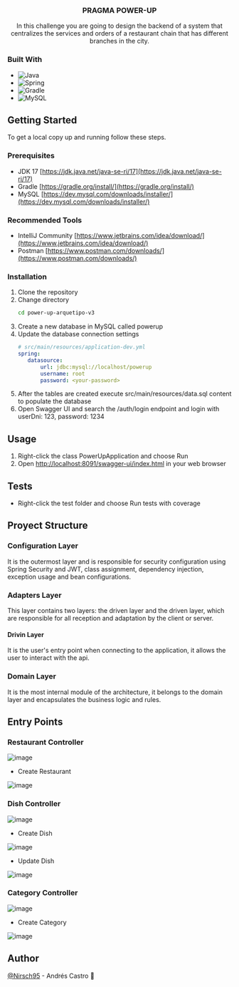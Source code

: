<br />
<div align="center">
<h3 align="center">PRAGMA POWER-UP</h3>
  <p align="center">
    In this challenge you are going to design the backend of a system that centralizes the services and orders of a restaurant chain that has different branches in the city.
  </p>
</div>

### Built With

* ![Java](https://img.shields.io/badge/java-%23ED8B00.svg?style=for-the-badge&logo=java&logoColor=white)
* ![Spring](https://img.shields.io/badge/Spring-6DB33F?style=for-the-badge&logo=spring&logoColor=white)
* ![Gradle](https://img.shields.io/badge/Gradle-02303A.svg?style=for-the-badge&logo=Gradle&logoColor=white)
* ![MySQL](https://img.shields.io/badge/MySQL-00000F?style=for-the-badge&logo=mysql&logoColor=white)


<!-- GETTING STARTED -->
## Getting Started

To get a local copy up and running follow these steps.

### Prerequisites

* JDK 17 [https://jdk.java.net/java-se-ri/17](https://jdk.java.net/java-se-ri/17)
* Gradle [https://gradle.org/install/](https://gradle.org/install/)
* MySQL [https://dev.mysql.com/downloads/installer/](https://dev.mysql.com/downloads/installer/)

### Recommended Tools
* IntelliJ Community [https://www.jetbrains.com/idea/download/](https://www.jetbrains.com/idea/download/)
* Postman [https://www.postman.com/downloads/](https://www.postman.com/downloads/)

### Installation

1. Clone the repository
2. Change directory
   ```sh
   cd power-up-arquetipo-v3
   ```
3. Create a new database in MySQL called powerup
4. Update the database connection settings
   ```yml
   # src/main/resources/application-dev.yml
   spring:
      datasource:
          url: jdbc:mysql://localhost/powerup
          username: root
          password: <your-password>
   ```
5. After the tables are created execute src/main/resources/data.sql content to populate the database
6. Open Swagger UI and search the /auth/login endpoint and login with userDni: 123, password: 1234

<!-- USAGE -->
## Usage

1. Right-click the class PowerUpApplication and choose Run
2. Open [http://localhost:8091/swagger-ui/index.html](http://localhost:8091/swagger-ui/index.html) in your web browser

<!-- ROADMAP -->
## Tests

- Right-click the test folder and choose Run tests with coverage

## Proyect Structure

### Configuration Layer

It is the outermost layer and is responsible for security configuration using Spring Security and JWT, class assignment, dependency injection, exception usage and bean configurations.

### Adapters Layer

This layer contains two layers: the driven layer and the driven layer, which are responsible for all reception and adaptation by the client or server.

#### Drivin Layer

It is the user's entry point when connecting to the application, it allows the user to interact with the api.

### Domain Layer

It is the most internal module of the architecture, it belongs to the domain layer and encapsulates the business logic and rules.

## Entry Points

### Restaurant Controller

![image](https://github.com/Nirsch95/SmallSquareMicro/assets/37886668/d485f5f1-1a00-485f-8c38-740fb6d29212)

- Create Restaurant

![image](https://github.com/Nirsch95/SmallSquareMicro/assets/37886668/d1de4e1b-4992-4e24-8e2a-1f8b8a201f07)

### Dish Controller

![image](https://github.com/Nirsch95/SmallSquareMicro/assets/37886668/3df8603b-ceec-4e63-a65b-5dd08df687f0)

- Create Dish

![image](https://github.com/Nirsch95/SmallSquareMicro/assets/37886668/cc54da26-6ea3-4bc6-aef9-f940cffcad4c)

- Update Dish

![image](https://github.com/Nirsch95/SmallSquareMicro/assets/37886668/2b68b7a8-ae3a-4254-a3da-9251b013ed4d)

### Category Controller

![image](https://github.com/Nirsch95/SmallSquareMicro/assets/37886668/a6525668-20b7-4500-8270-ec63da3419f9)

- Create Category

![image](https://github.com/Nirsch95/SmallSquareMicro/assets/37886668/9f90ba26-0bea-458d-b00a-f374a8954a5f)

## Author

[@Nirsch95](https://github.com/Nirsch95) - Andrés Castro :wolf:
